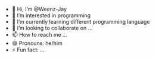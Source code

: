 - 👋 Hi, I’m @Weenz-Jay
- 👀 I’m interested in programming
- 🌱 I’m currently learning different programming language
- 💞️ I’m looking to collaborate on ...
- 📫 How to reach me ...
- 😄 Pronouns: he/him
- ⚡ Fun fact: ...

<!---
Weenz-Jay/Weenz-Jay is a ✨ special ✨ repository because its `README.md` (this file) appears on your GitHub profile.
You can click the Preview link to take a look at your changes.
--->
